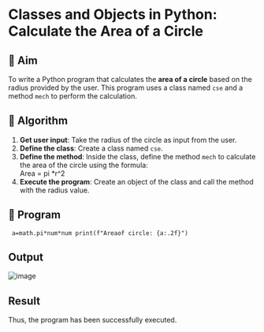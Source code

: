 # Classes and Objects in Python: Calculate the Area of a Circle

## 🎯 Aim
To write a Python program that calculates the **area of a circle** based on the radius provided by the user. This program uses a class named `cse` and a method `mech` to perform the calculation.

## 🧠 Algorithm
1. **Get user input**: Take the radius of the circle as input from the user.
2. **Define the class**: Create a class named `cse`.
3. **Define the method**: Inside the class, define the method `mech` to calculate the area of the circle using the formula:  
   Area = pi *r^2 
4. **Execute the program**: Create an object of the class and call the method with the radius value.

## 🧾 Program

     a=math.pi*num*num print(f"Areaof circle: {a:.2f}")
## Output

![image](https://github.com/user-attachments/assets/9246993a-8c22-4a22-a52c-7fe256a74319)


## Result

Thus, the program has been successfully executed.
